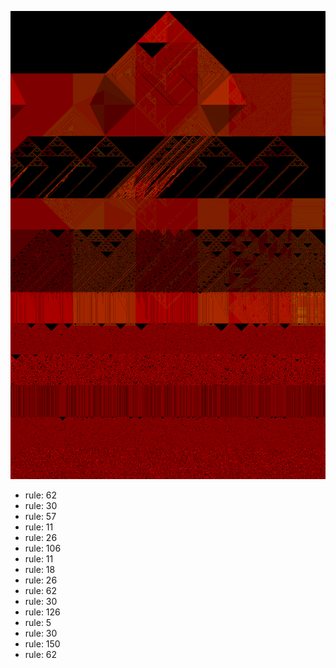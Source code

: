 ![photo](./output.png) 
 * rule: 62
* rule: 30
* rule: 57
* rule: 11
* rule: 26
* rule: 106
* rule: 11
* rule: 18
* rule: 26
* rule: 62
* rule: 30
* rule: 126
* rule: 5
* rule: 30
* rule: 150
* rule: 62
